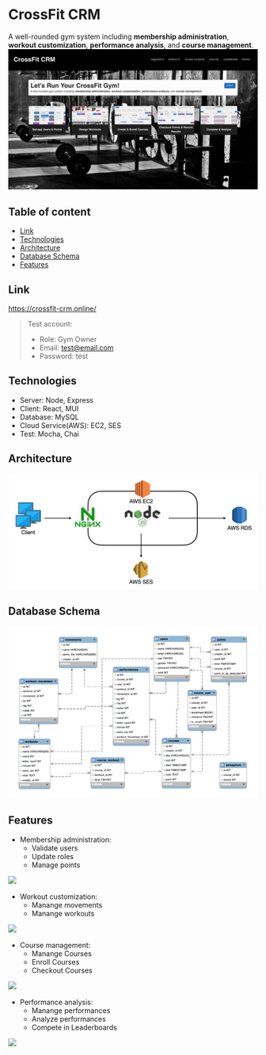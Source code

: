 # CrossFit CRM

A well-rounded gym system including **membership administration**, **workout customization**, **performance analysis**, and **course management**.
![](./readme_media/intro1.gif)

## Table of content

- [Link](#Link)
- [Technologies](#Technologies)
- [Architecture](#Architecture)
- [Database Schema](#Database-Schema)
- [Features](#Features)

## Link

https://crossfit-crm.online/

> Test account:
>
> - Role: Gym Owner
> - Email: test@email.com
> - Password: test

## Technologies

- Server: Node, Express
- Client: React, MUI
- Database: MySQL
- Cloud Service(AWS): EC2, SES
- Test: Mocha, Chai

## Architecture

![](./readme_media/structure.png)

## Database Schema

![](./readme_media/schema.png)

## Features

- Membership administration:
  - Validate users
  - Update roles
  - Manage points

![](./readme_media/membership1.gif)

- Workout customization:
  - Manange movements
  - Manange workouts

![](./readme_media/workout.gif)

- Course management:
  - Manange Courses
  - Enroll Courses
  - Checkout Courses

![](./readme_media/course.gif)

- Performance analysis:
  - Manange performances
  - Analyze performances
  - Compete in Leaderboards

![](./readme_media/performance.gif)
